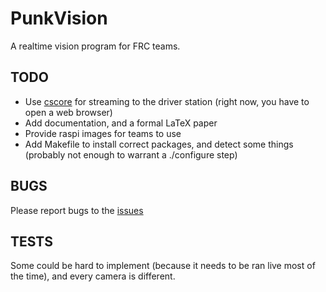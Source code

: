 # PunkVision

A realtime vision program for FRC teams.

## TODO

  + Use [cscore](http://robotpy.readthedocs.io/en/stable/vision/other.html) for streaming to the driver station (right now, you have to open a web browser)
  + Add documentation, and a formal LaTeX paper
  + Provide raspi images for teams to use
  + Add Makefile to install correct packages, and detect some things (probably not enough to warrant a ./configure step)


## BUGS

Please report bugs to the [issues](https://github.com/LN-STEMpunks/PunkVision/issues)

## TESTS

Some could be hard to implement (because it needs to be ran live most of the time), and every camera is different.




